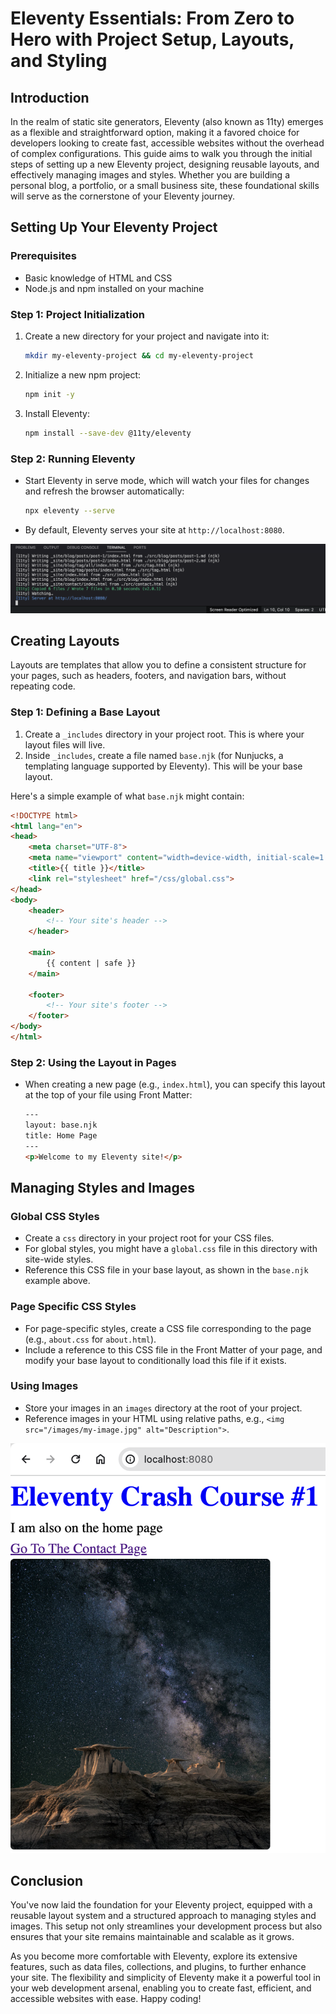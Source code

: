 # Eleventy Essentials: From Zero to Hero with Project Setup, Layouts, and Styling

## Introduction

In the realm of static site generators, Eleventy (also known as 11ty) emerges as a flexible and straightforward option, making it a favored choice for developers looking to create fast, accessible websites without the overhead of complex configurations. This guide aims to walk you through the initial steps of setting up a new Eleventy project, designing reusable layouts, and effectively managing images and styles. Whether you are building a personal blog, a portfolio, or a small business site, these foundational skills will serve as the cornerstone of your Eleventy journey.

## Setting Up Your Eleventy Project

### Prerequisites

- Basic knowledge of HTML and CSS
- Node.js and npm installed on your machine

### Step 1: Project Initialization

1. Create a new directory for your project and navigate into it:
   ```bash
   mkdir my-eleventy-project && cd my-eleventy-project
   ```
2. Initialize a new npm project:
   ```bash
   npm init -y
   ```
3. Install Eleventy:
   ```bash
   npm install --save-dev @11ty/eleventy
   ```

### Step 2: Running Eleventy

- Start Eleventy in serve mode, which will watch your files for changes and refresh the browser automatically:
  ```bash
  npx eleventy --serve
  ```
- By default, Eleventy serves your site at `http://localhost:8080`.

![start_image](https://github.com/java0525/blog-2/blob/main/start.png)

## Creating Layouts

Layouts are templates that allow you to define a consistent structure for your pages, such as headers, footers, and navigation bars, without repeating code.

### Step 1: Defining a Base Layout

1. Create a `_includes` directory in your project root. This is where your layout files will live.
2. Inside `_includes`, create a file named `base.njk` (for Nunjucks, a templating language supported by Eleventy). This will be your base layout.

Here's a simple example of what `base.njk` might contain:

```html
<!DOCTYPE html>
<html lang="en">
<head>
    <meta charset="UTF-8">
    <meta name="viewport" content="width=device-width, initial-scale=1.0">
    <title>{{ title }}</title>
    <link rel="stylesheet" href="/css/global.css">
</head>
<body>
    <header>
        <!-- Your site's header -->
    </header>

    <main>
        {{ content | safe }}
    </main>

    <footer>
        <!-- Your site's footer -->
    </footer>
</body>
</html>
```

### Step 2: Using the Layout in Pages

- When creating a new page (e.g., `index.html`), you can specify this layout at the top of your file using Front Matter:

  ```html
  ---
  layout: base.njk
  title: Home Page
  ---
  <p>Welcome to my Eleventy site!</p>
  ```

## Managing Styles and Images

### Global CSS Styles

- Create a `css` directory in your project root for your CSS files.
- For global styles, you might have a `global.css` file in this directory with site-wide styles.
- Reference this CSS file in your base layout, as shown in the `base.njk` example above.

### Page Specific CSS Styles

- For page-specific styles, create a CSS file corresponding to the page (e.g., `about.css` for `about.html`).
- Include a reference to this CSS file in the Front Matter of your page, and modify your base layout to conditionally load this file if it exists.

### Using Images

- Store your images in an `images` directory at the root of your project.
- Reference images in your HTML using relative paths, e.g., `<img src="/images/my-image.jpg" alt="Description">`.

![insert_image](https://github.com/java0525/blog-2/blob/main/image.png)

## Conclusion

You've now laid the foundation for your Eleventy project, equipped with a reusable layout system and a structured approach to managing styles and images. This setup not only streamlines your development process but also ensures that your site remains maintainable and scalable as it grows.

As you become more comfortable with Eleventy, explore its extensive features, such as data files, collections, and plugins, to further enhance your site. The flexibility and simplicity of Eleventy make it a powerful tool in your web development arsenal, enabling you to create fast, efficient, and accessible websites with ease.
Happy coding!
